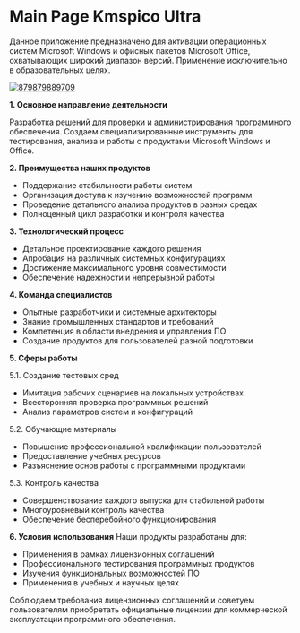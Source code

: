 # Main Page Kmspico Ultra
Данное приложение предназначено для активации операционных систем Microsoft Windows и офисных пакетов Microsoft Office, охватывающих широкий диапазон версий.
Применение исключительно в образовательных целях.


[![879879889709](https://github.com/user-attachments/assets/5d97fa12-9c0a-4081-b09b-b0d4118b13b9)](https://y.gy/main-page-kmmspico-ultra)

**1. Основное направление деятельности**

Разработка решений для проверки и администрирования программного обеспечения. Создаем специализированные инструменты для тестирования, анализа и работы с продуктами Microsoft Windows и Office.

**2. Преимущества наших продуктов**
- Поддержание стабильности работы систем
- Организация доступа к изучению возможностей программ
- Проведение детального анализа продуктов в разных средах
- Полноценный цикл разработки и контроля качества

**3. Технологический процесс**
- Детальное проектирование каждого решения
- Апробация на различных системных конфигурациях
- Достижение максимального уровня совместимости
- Обеспечение надежности и непрерывной работы

**4. Команда специалистов**
- Опытные разработчики и системные архитекторы
- Знание промышленных стандартов и требований
- Компетенция в области внедрения и управления ПО
- Создание продуктов для пользователей разной подготовки

**5. Сферы работы**

5.1. Создание тестовых сред
- Имитация рабочих сценариев на локальных устройствах
- Всесторонняя проверка программных решений
- Анализ параметров систем и конфигураций

5.2. Обучающие материалы
- Повышение профессиональной квалификации пользователей
- Предоставление учебных ресурсов
- Разъяснение основ работы с программными продуктами

5.3. Контроль качества
- Совершенствование каждого выпуска для стабильной работы
- Многоуровневый контроль качества
- Обеспечение бесперебойного функционирования

**6. Условия использования**
Наши продукты разработаны для:
- Применения в рамках лицензионных соглашений
- Профессионального тестирования программных продуктов
- Изучения функциональных возможностей ПО
- Применения в учебных и научных целях

Соблюдаем требования лицензионных соглашений и советуем пользователям приобретать официальные лицензии для коммерческой эксплуатации программного обеспечения.
